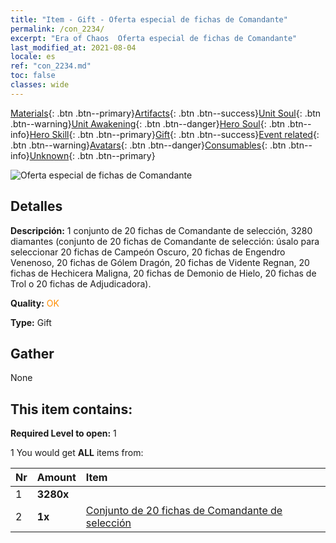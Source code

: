 ```yaml
---
title: "Item - Gift - Oferta especial de fichas de Comandante"
permalink: /con_2234/
excerpt: "Era of Chaos  Oferta especial de fichas de Comandante"
last_modified_at: 2021-08-04
locale: es
ref: "con_2234.md"
toc: false
classes: wide
---
```

 [Materials](/ItemsES/){: .btn .btn--primary}[Artifacts](/ItemsES/Artifacts/){: .btn .btn--success}[Unit Soul](/ItemsES/UnitSoul/){: .btn .btn--warning}[Unit Awakening](/ItemsES/UnitAwakening/){: .btn .btn--danger}[Hero Soul](/ItemsES/HeroSoul/){: .btn .btn--info}[Hero Skill](/ItemsES/HeroSkill/){: .btn .btn--primary}[Gift](/ItemsES/Gift/){: .btn .btn--success}[Event related](/ItemsES/Events/){: .btn .btn--warning}[Avatars](/ItemsES/Avatars/){: .btn .btn--danger}[Consumables](/ItemsES/Consumables/){: .btn .btn--info}[Unknown](/ItemsES/Unknown/){: .btn .btn--primary}

 ![Oferta especial de fichas de Comandante](/images/t/i_907325.png)

## Detalles
 **Descripción:** 1 conjunto de 20 fichas de Comandante de selección, 3280 diamantes (conjunto de 20 fichas de Comandante de selección: úsalo para seleccionar 20 fichas de Campeón Oscuro, 20 fichas de Engendro Venenoso, 20 fichas de Gólem Dragón, 20 fichas de Vidente Regnan, 20 fichas de Hechicera Maligna, 20 fichas de Demonio de Hielo, 20 fichas de Trol o 20 fichas de Adjudicadora).

 **Quality:** <span style="color: #FF8C00">OK</span>

 **Type:** Gift

## Gather

  None

## This item contains:

 **Required Level to open:** 1

 1 You would get **ALL** items  from:

  | Nr | Amount |     Item    |
  |:---|:-------|:------------|
  | 1 |  **3280x** | <i class="fas fa-gem"/> |  | 
  | 2 |  **1x** | [Conjunto de 20 fichas de Comandante de selección](/es/Items/con_2235/) |  | 
